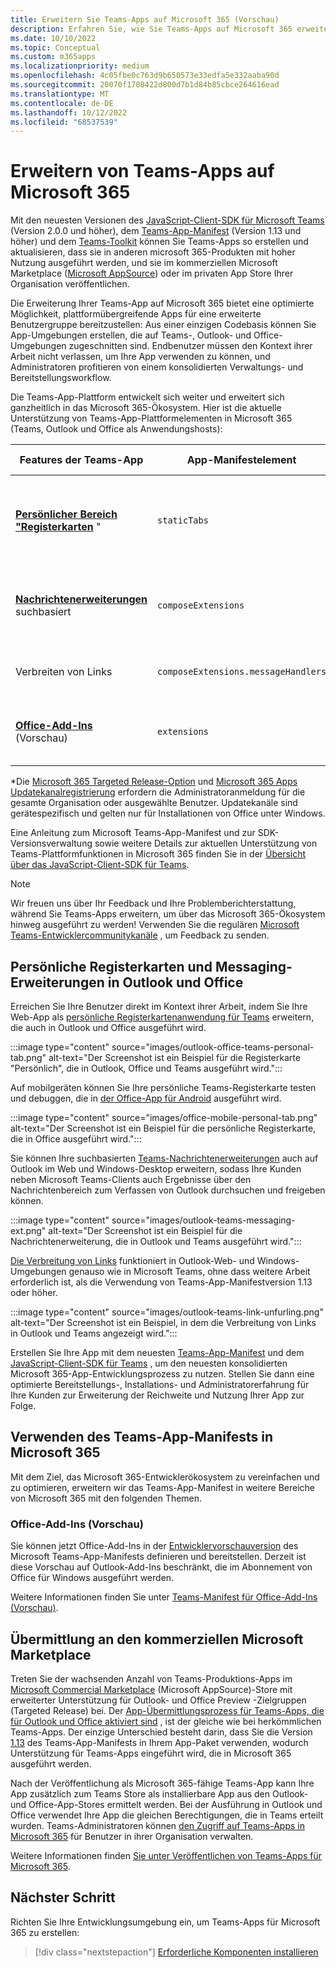 ```yaml
---
title: Erweitern Sie Teams-Apps auf Microsoft 365 (Vorschau)
description: Erfahren Sie, wie Sie Teams-Apps auf Microsoft 365 erweitern (die in Teams, Outlook und Office als Anwendungshosts ausgeführt werden).
ms.date: 10/10/2022
ms.topic: Conceptual
ms.custom: m365apps
ms.localizationpriority: medium
ms.openlocfilehash: 4c05fbe0c763d9b650573e33edfa5e332aaba90d
ms.sourcegitcommit: 20070f1708422d800d7b1d84b85cbce264616ead
ms.translationtype: MT
ms.contentlocale: de-DE
ms.lasthandoff: 10/12/2022
ms.locfileid: "68537539"
---
```

# <a name="extend-teams-apps-across-microsoft-365"></a>Erweitern von Teams-Apps auf Microsoft 365

Mit den neuesten Versionen des [JavaScript-Client-SDK für Microsoft Teams](../tabs/how-to/using-teams-client-sdk.md) (Version 2.0.0 und höher), dem [Teams-App-Manifest](../resources/schema/manifest-schema.md) (Version 1.13 und höher) und dem [Teams-Toolkit](../toolkit/visual-studio-code-overview.md) können Sie Teams-Apps so erstellen und aktualisieren, dass sie in anderen microsoft 365-Produkten mit hoher Nutzung ausgeführt werden, und sie im kommerziellen Microsoft Marketplace ([Microsoft AppSource](https://appsource.microsoft.com/)) oder im privaten App Store Ihrer Organisation veröffentlichen.

Die Erweiterung Ihrer Teams-App auf Microsoft 365 bietet eine optimierte Möglichkeit, plattformübergreifende Apps für eine erweiterte Benutzergruppe bereitzustellen: Aus einer einzigen Codebasis können Sie App-Umgebungen erstellen, die auf Teams-, Outlook- und Office-Umgebungen zugeschnitten sind. Endbenutzer müssen den Kontext ihrer Arbeit nicht verlassen, um Ihre App verwenden zu können, und Administratoren profitieren von einem konsolidierten Verwaltungs- und Bereitstellungsworkflow.

Die Teams-App-Plattform entwickelt sich weiter und erweitert sich ganzheitlich in das Microsoft 365-Ökosystem. Hier ist die aktuelle Unterstützung von Teams-App-Plattformelementen in Microsoft 365 (Teams, Outlook und Office als Anwendungshosts):

| Features der Teams-App| App-Manifestelement | Teams-Support |Outlook*-Unterstützung | Office*-Support | Notizen |
|--|--|--|--|--|--|
| [**Persönlicher Bereich "Registerkarten**](../tabs/what-are-tabs.md) "    |`staticTabs`  | Web, Desktop, Mobile | Web (Targeted Release), Desktop (Betakanal) | Web (Targeted Release), Desktop (Betakanal), Mobile (Android)| Kanal- und Gruppenbereich werden für Microsoft 365 noch nicht unterstützt. Siehe [Notizen](../tabs/how-to/using-teams-client-sdk.md#microsoft-365-support-running-teams-apps-in-office-and-outlook).
| [**Nachrichtenerweiterungen**](../messaging-extensions/what-are-messaging-extensions.md) suchbasiert| `composeExtensions` | Web, Desktop, Mobile| Web (Targeted Release), Desktop (Betakanal)| - |Aktionsbasiert wird für Microsoft 365 noch nicht unterstützt. Siehe [Notizen](extend-m365-teams-message-extension.md#troubleshooting). |
| Verbreiten von Links | `composeExtensions.messageHandlers` | Web, Desktop | Web (Targeted Release), Desktop (Betakanal) | - | Notizen [anzeigen](extend-m365-teams-message-extension.md#link-unfurling) |
| [**Office-Add-Ins**](/office/dev/add-ins/develop/json-manifest-overview) (Vorschau) | `extensions` | - | Web, Desktop | - | Nur in [devPreview-Manifestversion](../resources/schema/manifest-schema-dev-preview.md) verfügbar. Siehe [Notizen](#office-add-ins-preview).|

\*Die [Microsoft 365 Targeted Release-Option](/microsoft-365/admin/manage/release-options-in-office-365) und [Microsoft 365 Apps Updatekanalregistrierung](/deployoffice/change-update-channels) erfordern die Administratoranmeldung für die gesamte Organisation oder ausgewählte Benutzer. Updatekanäle sind gerätespezifisch und gelten nur für Installationen von Office unter Windows.

Eine Anleitung zum Microsoft Teams-App-Manifest und zur SDK-Versionsverwaltung sowie weitere Details zur aktuellen Unterstützung von Teams-Plattformfunktionen in Microsoft 365 finden Sie in der [Übersicht über das JavaScript-Client-SDK für Teams](../tabs/how-to/using-teams-client-sdk.md).

> [!NOTE]
> Wir freuen uns über Ihr Feedback und Ihre Problemberichterstattung, während Sie Teams-Apps erweitern, um über das Microsoft 365-Ökosystem hinweg ausgeführt zu werden! Verwenden Sie die regulären [Microsoft Teams-Entwicklercommunitykanäle](/microsoftteams/platform/feedback) , um Feedback zu senden.

## <a name="personal-tabs-and-messaging-extensions-in-outlook-and-office"></a>Persönliche Registerkarten und Messaging-Erweiterungen in Outlook und Office

Erreichen Sie Ihre Benutzer direkt im Kontext ihrer Arbeit, indem Sie Ihre Web-App als [persönliche Registerkartenanwendung für Teams](extend-m365-teams-personal-tab.md) erweitern, die auch in Outlook und Office ausgeführt wird.

:::image type="content" source="images/outlook-office-teams-personal-tab.png" alt-text="Der Screenshot ist ein Beispiel für die Registerkarte &quot;Persönlich&quot;, die in Outlook, Office und Teams ausgeführt wird.":::

Auf mobilgeräten können Sie Ihre persönliche Teams-Registerkarte testen und debuggen, die in [der Office-App für Android](extend-m365-teams-personal-tab.md#office-app-for-android) ausgeführt wird.

:::image type="content" source="images/office-mobile-personal-tab.png" alt-text="Der Screenshot ist ein Beispiel für die persönliche Registerkarte, die in Office ausgeführt wird.":::

Sie können Ihre suchbasierten [Teams-Nachrichtenerweiterungen](extend-m365-teams-message-extension.md) auch auf Outlook im Web und Windows-Desktop erweitern, sodass Ihre Kunden neben Microsoft Teams-Clients auch Ergebnisse über den Nachrichtenbereich zum Verfassen von Outlook durchsuchen und freigeben können.

:::image type="content" source="images/outlook-teams-messaging-ext.png" alt-text="Der Screenshot ist ein Beispiel für die Nachrichtenerweiterung, die in Outlook und Teams ausgeführt wird.":::

[Die Verbreitung von Links](extend-m365-teams-message-extension.md#link-unfurling)  funktioniert in Outlook-Web- und Windows-Umgebungen genauso wie in Microsoft Teams, ohne dass weitere Arbeit erforderlich ist, als die Verwendung von Teams-App-Manifestversion 1.13 oder höher.

:::image type="content" source="images/outlook-teams-link-unfurling.png" alt-text="Der Screenshot ist ein Beispiel, in dem die Verbreitung von Links in Outlook und Teams angezeigt wird.":::

Erstellen Sie Ihre App mit dem neuesten [Teams-App-Manifest](../resources/schema/manifest-schema.md) und dem [JavaScript-Client-SDK für Teams](../tabs/how-to/using-teams-client-sdk.md) , um den neuesten konsolidierten Microsoft 365-App-Entwicklungsprozess zu nutzen. Stellen Sie dann eine optimierte Bereitstellungs-, Installations- und Administratorerfahrung für Ihre Kunden zur Erweiterung der Reichweite und Nutzung Ihrer App zur Folge.

## <a name="use-teams-app-manifest-across-microsoft-365"></a>Verwenden des Teams-App-Manifests in Microsoft 365

Mit dem Ziel, das Microsoft 365-Entwicklerökosystem zu vereinfachen und zu optimieren, erweitern wir das Teams-App-Manifest in weitere Bereiche von Microsoft 365 mit den folgenden Themen.

### <a name="office-add-ins-preview"></a>Office-Add-Ins (Vorschau)

Sie können jetzt Office-Add-Ins in der [Entwicklervorschauversion](../resources/schema/manifest-schema-dev-preview.md) des Microsoft Teams-App-Manifests definieren und bereitstellen. Derzeit ist diese Vorschau auf Outlook-Add-Ins beschränkt, die im Abonnement von Office für Windows ausgeführt werden.

Weitere Informationen finden Sie unter [Teams-Manifest für Office-Add-Ins (Vorschau)](/office/dev/add-ins/develop/json-manifest-overview).

## <a name="microsoft-commercial-marketplace-submission"></a>Übermittlung an den kommerziellen Microsoft Marketplace

Treten Sie der wachsenden Anzahl von Teams-Produktions-Apps im [Microsoft Commercial Marketplace](https://appsource.microsoft.com/) (Microsoft AppSource)-Store mit erweiterter Unterstützung für Outlook- und Office Preview -Zielgruppen (Targeted Release) bei. Der [App-Übermittlungsprozess für Teams-Apps, die für Outlook und Office aktiviert sind](../concepts/deploy-and-publish/appsource/publish.md) , ist der gleiche wie bei herkömmlichen Teams-Apps. Der einzige Unterschied besteht darin, dass Sie die Version [1.13](../tabs/how-to/using-teams-client-sdk.md) des Teams-App-Manifests in Ihrem App-Paket verwenden, wodurch Unterstützung für Teams-Apps eingeführt wird, die in Microsoft 365 ausgeführt werden.

Nach der Veröffentlichung als Microsoft 365-fähige Teams-App kann Ihre App zusätzlich zum Teams Store als installierbare App aus den Outlook- und Office-App-Stores ermittelt werden. Bei der Ausführung in Outlook und Office verwendet Ihre App die gleichen Berechtigungen, die in Teams erteilt wurden. Teams-Administratoren können [den Zugriff auf Teams-Apps in Microsoft 365](/MicrosoftTeams/manage-third-party-teams-apps) für Benutzer in ihrer Organisation verwalten.

Weitere Informationen finden [Sie unter Veröffentlichen von Teams-Apps für Microsoft 365](publish.md).

## <a name="next-step"></a>Nächster Schritt

Richten Sie Ihre Entwicklungsumgebung ein, um Teams-Apps für Microsoft 365 zu erstellen:

> [!div class="nextstepaction"]
> [Erforderliche Komponenten installieren](prerequisites.md)
